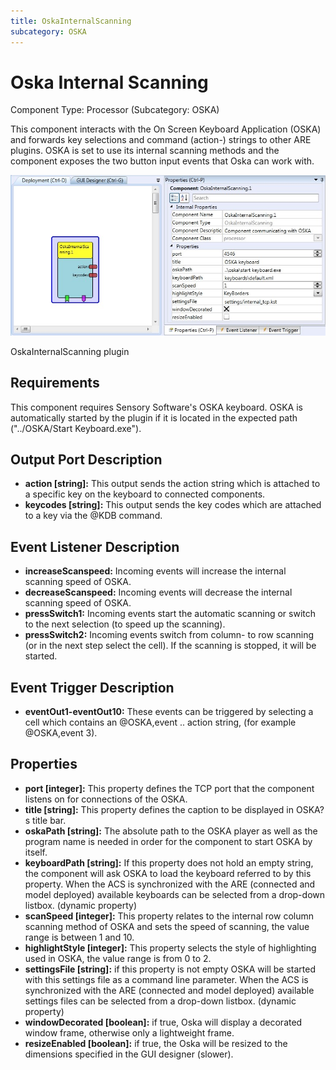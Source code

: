 ```yaml
---
title: OskaInternalScanning
subcategory: OSKA
---
```


# Oska Internal Scanning

Component Type: Processor (Subcategory: OSKA)

This component interacts with the On Screen Keyboard Application (OSKA) and forwards key selections and command (action-) strings to other ARE plugins. OSKA is set to use its internal scanning methods and the component exposes the two button input events that Oska can work with.

![Screenshot: OskaInternalScanning plugin](./img/oskainternalscanning.jpg "Screenshot: OskaInternalScanning plugin")

OskaInternalScanning plugin

## Requirements

This component requires Sensory Software's OSKA keyboard. OSKA is automatically started by the plugin if it is located in the expected path ("../OSKA/Start Keyboard.exe").

## Output Port Description

- **action \[string\]:** This output sends the action string which is attached to a specific key on the keyboard to connected components.
- **keycodes \[string\]:** This output sends the key codes which are attached to a key via the @KDB command.

## Event Listener Description

- **increaseScanspeed:** Incoming events will increase the internal scanning speed of OSKA.
- **decreaseScanspeed:** Incoming events will decrease the internal scanning speed of OSKA.
- **pressSwitch1:** Incoming events start the automatic scanning or switch to the next selection (to speed up the scanning).
- **pressSwitch2:** Incoming events switch from column- to row scanning (or in the next step select the cell). If the scanning is stopped, it will be started.

## Event Trigger Description

- **eventOut1-eventOut10:** These events can be triggered by selecting a cell which contains an @OSKA,event .. action string, (for example @OSKA,event 3).

## Properties

- **port \[integer\]:** This property defines the TCP port that the component listens on for connections of the OSKA.
- **title \[string\]:** This property defines the caption to be displayed in OSKA?s title bar.
- **oskaPath \[string\]:** The absolute path to the OSKA player as well as the program name is needed in order for the component to start OSKA by itself.
- **keyboardPath \[string\]:** If this property does not hold an empty string, the component will ask OSKA to load the keyboard referred to by this property. When the ACS is synchronized with the ARE (connected and model deployed) available keyboards can be selected from a drop-down listbox. (dynamic property)
- **scanSpeed \[integer\]:** This property relates to the internal row column scanning method of OSKA and sets the speed of scanning, the value range is between 1 and 10.
- **highlightStyle \[integer\]:** This property selects the style of highlighting used in OSKA, the value range is from 0 to 2.
- **settingsFile \[string\]:** if this property is not empty OSKA will be started with this settings file as a command line parameter. When the ACS is synchronized with the ARE (connected and model deployed) available settings files can be selected from a drop-down listbox. (dynamic property)
- **windowDecorated \[boolean\]:** if true, Oska will display a decorated window frame, otherwise only a lightweight frame.
- **resizeEnabled \[boolean\]:** if true, the Oska will be resized to the dimensions specified in the GUI designer (slower).

